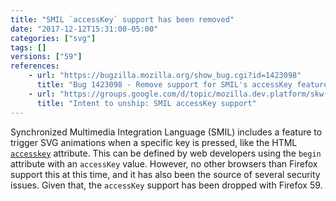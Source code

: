 ```yaml
---
title: "SMIL `accessKey` support has been removed"
date: "2017-12-12T15:31:00-05:00"
categories: ["svg"]
tags: []
versions: ["59"]
references:
    - url: "https://bugzilla.mozilla.org/show_bug.cgi?id=1423098"
      title: "Bug 1423098 - Remove support for SMIL's accessKey feature"
    - url: "https://groups.google.com/d/topic/mozilla.dev.platform/skw-Yj_Pdjk/discussion"
      title: "Intent to unship: SMIL accessKey support"
---
```

Synchronized Multimedia Integration Language (SMIL) includes a feature to trigger SVG animations when a specific key is pressed, like the HTML [`accesskey`](https://developer.mozilla.org/docs/Web/HTML/Global_attributes/accesskey) attribute. This can be defined by web developers using the `begin` attribute with an `accessKey` value. However, no other browsers than Firefox support this at this time, and it has also been the source of several security issues. Given that, the `accessKey` support has been dropped with Firefox 59.
